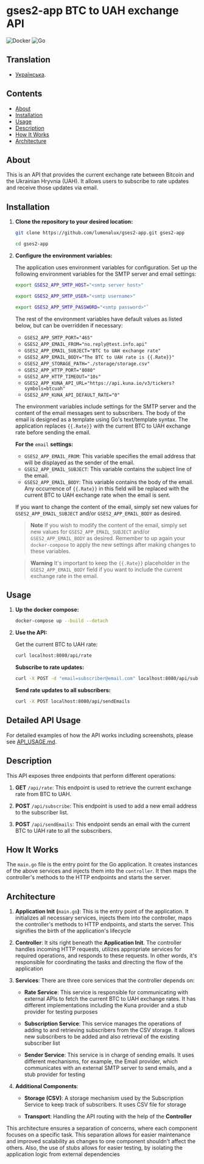 # **gses2-app BTC to UAH exchange API**

![Docker](https://img.shields.io/badge/docker-%230db7ed.svg?style=for-the-badge&logo=docker&logoColor=white)
![Go](https://img.shields.io/badge/go-%2300ADD8.svg?style=for-the-badge&logo=go&logoColor=white)

## Translation

- [Українська](README_ua.md).

## Contents

- [About](#about)
- [Installation](#installation)
- [Usage](#usage)
- [Description](#description)
- [How It Works](#how-it-works)
- [Architecture](#architecture)

## About

This is an API that provides the current exchange rate between Bitcoin and the Ukrainian Hryvnia (UAH). It allows users to subscribe to rate updates and receive those updates via email.

## Installation

1. **Clone the repository to your desired location:**

   ```bash
   git clone https://github.com/lumenalux/gses2-app.git gses2-app
   ```

   ```bash
   cd gses2-app
   ```

2. **Configure the environment variables:**

   The application uses environment variables for configuration. Set up the following environment variables for the SMTP server and email settings:

   ```bash
   export GSES2_APP_SMTP_HOST="<smtp server host>"
   ```

   ```bash
   export GSES2_APP_SMTP_USER="<smtp username>"
   ```

   ```bash
   export GSES2_APP_SMTP_PASSWORD="<smtp password>"`
   ```

   The rest of the environment variables have default values as listed below, but can be overridden if necessary:

   - `GSES2_APP_SMTP_PORT="465"`
   - `GSES2_APP_EMAIL_FROM="no.reply@test.info.api"`
   - `GSES2_APP_EMAIL_SUBJECT="BTC to UAH exchange rate"`
   - `GSES2_APP_EMAIL_BODY="The BTC to UAH rate is {{.Rate}}"`
   - `GSES2_APP_STORAGE_PATH="./storage/storage.csv"`
   - `GSES2_APP_HTTP_PORT="8080"`
   - `GSES2_APP_HTTP_TIMEOUT="10s"`
   - `GSES2_APP_KUNA_API_URL="https://api.kuna.io/v3/tickers?symbols=btcuah"`
   - `GSES2_APP_KUNA_API_DEFAULT_RATE="0"`

   The environment variables include settings for the SMTP server and the content of the email messages sent to subscribers. The body of the email is designed as a template using Go's text/template syntax. The application replaces `{{.Rate}}` with the current BTC to UAH exchange rate before sending the email.

   **For the** `email` **settings:**

   - `GSES2_APP_EMAIL_FROM`: This variable specifies the email address that will be displayed as the sender of the email.
   - `GSES2_APP_EMAIL_SUBJECT`: This variable contains the subject line of the email.
   - `GSES2_APP_EMAIL_BODY`: This variable contains the body of the email. Any occurrence of `{{.Rate}}` in this field will be replaced with the current BTC to UAH exchange rate when the email is sent.

   If you want to change the content of the email, simply set new values for `GSES2_APP_EMAIL_SUBJECT` and/or `GSES2_APP_EMAIL_BODY` as desired.

   > **Note**
   > If you wish to modify the content of the email, simply set new values for `GSES2_APP_EMAIL_SUBJECT` and/or `GSES2_APP_EMAIL_BODY` as desired. Remember to up again your `docker-compose` to apply the new settings after making changes to these variables.

   > **Warning**
   > It's important to keep the `{{.Rate}}` placeholder in the `GSES2_APP_EMAIL_BODY` field if you want to include the current exchange rate in the email.

## Usage

1. **Up the docker compose:**

   ```bash
   docker-compose up --build --detach
   ```

2. **Use the API:**

   Get the current BTC to UAH rate:

   ```bash
   curl localhost:8080/api/rate
   ```

   **Subscribe to rate updates:**

   ```bash
   curl -X POST -d "email=subscriber@email.com" localhost:8080/api/subscribe
   ```

   **Send rate updates to all subscribers:**

   ```bash
   curl -X POST localhost:8080/api/sendEmails
   ```

## Detailed API Usage

For detailed examples of how the API works including screenshots, please see [API_USAGE.md](./docs/API_USAGE.md).

## Description

This API exposes three endpoints that perform different operations:

1.  **GET** `/api/rate`: This endpoint is used to retrieve the current exchange rate from BTC to UAH.

2.  **POST** `/api/subscribe`: This endpoint is used to add a new email address to the subscriber list.

3.  **POST** `/api/sendEmails`: This endpoint sends an email with the current BTC to UAH rate to all the subscribers.

## How It Works

The `main.go` file is the entry point for the Go application. It creates instances of the above services and injects them into the `controller`. It then maps the controller's methods to the HTTP endpoints and starts the server.

## Architecture

1.  **Application Init** **(**`main.go`**)**: This is the entry point of the application. It initializes all necessary services, injects them into the controller, maps the controller's methods to HTTP endpoints, and starts the server. This signifies the birth of the application's lifecycle

2.  **Controller**: It sits right beneath the **Application Init**. The controller handles incoming HTTP requests, utilizes appropriate services for required operations, and responds to these requests. In other words, it's responsible for coordinating the tasks and directing the flow of the application

3.  **Services**: There are three core services that the controller depends on:

    - **Rate Service**: This service is responsible for communicating with external APIs to fetch the current BTC to UAH exchange rates. It has different implementations including the Kuna provider and a stub provider for testing purposes

    - **Subscription Service**: This service manages the operations of adding to and retrieving subscribers from the CSV storage. It allows new subscribers to be added and also retrieval of the existing subscriber list

    - **Sender Service**: This service is in charge of sending emails. It uses different mechanisms, for example, the Email provider, which communicates with an external SMTP server to send emails, and a stub provider for testing

4.  **Additional Components**:

    - **Storage (CSV)**: A storage mechanism used by the Subscription Service to keep track of subscribers. It uses CSV file for storage

    - **Transport**: Handling the API routing with the help of the **Controller**

This architecture ensures a separation of concerns, where each component focuses on a specific task. This separation allows for easier maintenance and improved scalability as changes to one component shouldn't affect the others. Also, the use of stubs allows for easier testing, by isolating the application logic from external dependencies
